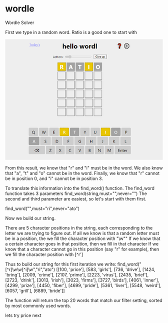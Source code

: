 # wordle
Wordle Solver

First we type in a random word. Ratio is a good one to start with

![](https://github.com/alexlampros/wordle/blob/main/images/img1.png)

From this result, we know that "r" and "i" must be in the word. We also know that "a", "t" and "o" cannot be in the word. Finally, we know that "r" cannot be in position 0, and "i" cannot be in position 3. 

To translate this information into the find_word() function. The find_word function takes 3 parameters find_word(string,must="",never="")
The second and third parameter are easiest, so let's start with them first. 

find_word("",must="ri",never="ato")

Now we build our string. 

There are 5 character positions in the string, each corresponding to the letter we are trying to figure out. 
If all we know is that a random letter must be in a position, the we fill the character position with "\w""
If we know that a certain character goes in that position, then we fill in that character
If we know that a character cannot go in this position (say "r" for example), then we fill the character position with [\^r']

Thus to build our string for this first iteration we write: 
find_word("[^r]\w\w[^i]\w","ri","ato")
[[100, 'price'], [583, 'girls'], [736, 'drive'], [1424, 'bring'], [2009, 'crime'], [2107, 'prime'], [2223, 'virus'], [2435, 'brief'], [2723, 'drink'], [3013, 'irish'], [3023, 'firms'], [3727, 'birds'], [4061, 'inner'], [4299, 'prize'], [4450, 'fiber'], [4699, 'pride'], [5361, 'liver'], [5548, 'weird'], [6057, 'grill'], [6889, 'bride']]

The function will return the top 20 words that match our filter setting, sorted by most commonly used words. 

lets try price next








